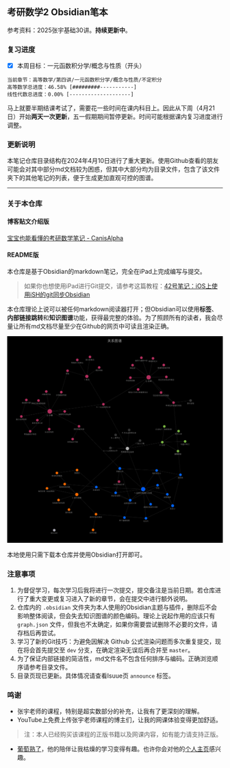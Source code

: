 ## 考研数学2 Obsidian笔本

参考资料：2025张宇基础30讲。**持续更新中**。

### 复习进度

- [x] 本周目标：一元函数积分学/概念与性质（开头）

```
当前章节：高等数学/第四讲/一元函数积分学/概念与性质/不定积分
高等数学总进度：46.58% [#########-----------]
线性代数总进度：0.00% [--------------------]
```

马上就要半期结课考试了，需要花一些时间在课内科目上。因此从下周（4月21日）开始**两天一次更新**，五一假期期间暂停更新。时间可能根据课内复习进度进行调整。

### 更新说明

本笔记仓库目录结构在2024年4月10日进行了重大更新。使用Github查看的朋友可能会对其中部分md文档较为困惑，但其中大部分均为目录文件，包含了该文件夹下的其他笔记的列表，便于生成更加直观可控的图谱。

---

### 关于本仓库

#### 博客贴文介绍版

[宝宝也能看懂的考研数学笔记 - CanisAlpha](https://blandalpha.github.io/posts/math4baby_project/)

#### README版

本仓库是基于Obsidian的markdown笔记，完全在iPad上完成编写与提交。

> 如果你也想使用iPad进行Git提交，请参考这篇教程：[42号笔记：iOS上使用iSH的git同步Obsidian](https://zhuanlan.zhihu.com/p/565028534)

本仓库理论上说可以被任何markdown阅读器打开；但Obsidian可以使用**标签**、**内部链接跳转**和**知识图谱**功能，获得最完整的体验。为了照顾所有的读者，我会尽量让所有md文档尽量至少在Github的网页中可读且渲染正确。

![graph](/assets/graph.jpg)

本地使用只需下载本仓库并使用Obsidian打开即可。

### 注意事项

1. 为督促学习，每次学习后我将进行一次提交，提交备注是当前日期。若仓库进行了重大变更或复习进入了新的章节，会在提交中进行额外说明。
2. 仓库内的 `.obsidian` 文件夹为本人使用的Obsidian主题与插件，删除后不会影响整体阅读，但会失去知识图谱的颜色编码。理论上说起作用的应该只有 `graph.json` 文件，但我也不太确定，如果你需要尝试删除不必要的文件，请存档后再尝试。
3. 学习了新的Git技巧：为避免因解决 Github 公式渲染问题而多次重复提交，现在将会首先提交至 `dev` 分支，在确定渲染无误后再合并至 `master`。
4. 为了保证内部链接的简洁性，md文件名不包含任何排序与编码。正确浏览顺序请参考目录文件。
5. 目录页现已更新。具体情况请查看Isuue页 `announce` 标签。

### 鸣谢

- 张宇老师的课程，特别是超实数部分的补充，让我有了更深刻的理解。
- YouTube上免费上传张宇老师课程的博主们，让我的网课体验变得更加舒适。
> 注：本人已经购买该课程的正版书籍以及网课内容，如有能力请支持正版。
- [葡萄熟了](https://github.com/SuperGrapee)，他的陪伴让我枯燥的学习变得有趣。也许你会对他的[个人主页](https://supergrapee.github.io/)感兴趣。
